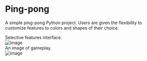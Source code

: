 # Ping-pong
A simple ping-pong Python project. Users are given the flexibility to customize features to colors and shapes of their choice.

Selective features interface.   
![image](https://github.com/Ekene-Azubuko/Ping-pong/assets/117138463/77094da6-e43e-4d7c-87e4-23b367153cd1)  
An image of gameplay.  
![image](https://github.com/Ekene-Azubuko/Ping-pong/assets/117138463/3f25379a-4e25-463f-9fd2-dc770ada0c90)

